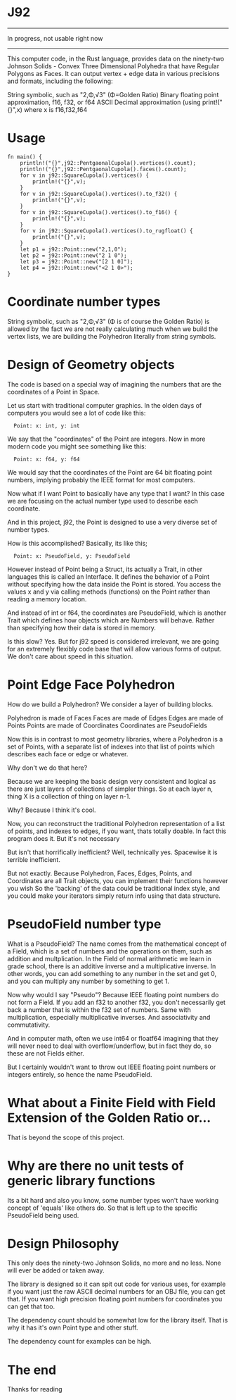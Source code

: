 # J92

**********

In progress, not usable right now 

*********

This computer code, in the Rust language, provides data on the 
ninety-two Johnson Solids - Convex Three Dimensional Polyhedra that have 
Regular Polygons as Faces. It can output vertex + edge data in various 
precisions and formats, including the following:

  String symbolic, such as "2,Φ,√3" (Φ=Golden Ratio)
  Binary floating point approximation, f16, f32, or f64
  ASCII Decimal approximation (using print!("{}",x) where x is f16,f32,f64

# Usage


```
fn main() {
    println!("{}",j92::PentgaonalCupola().vertices().count);
    println!("{}",j92::PentgaonalCupola().faces().count);
    for v in j92::SquareCupola().vertices() {
        println!("{}",v);
    }
    for v in j92::SquareCupola().vertices().to_f32() {
        println!("{}",v);
    }
    for v in j92::SquareCupola().vertices().to_f16() {
        println!("{}",v);
    }
    for v in j92::SquareCupola().vertices().to_rugfloat() {
        println!("{}",v);
    }
    let p1 = j92::Point::new("2,1,0");
    let p2 = j92::Point::new("2 1 0");
    let p3 = j92::Point::new("[2 1 0]");
    let p4 = j92::Point::new("<2 1 0>");
}
```

# Coordinate number types

String symbolic, such as "2,Φ,√3" (Φ is of course the Golden Ratio)
is allowed by the fact we are not really calculating much when we 
build the vertex lists, we are building the Polyhedron literally from
string symbols. 

# Design of Geometry objects

The code is based on a special way of imagining the numbers that are the
coordinates of a Point in Space. 

Let us start with traditional computer graphics. In the olden days of computers
you would see a lot of code like this:

      Point: x: int, y: int

We say that the "coordinates" of the Point are integers. Now in more modern
code you might see something like this:

      Point: x: f64, y: f64

We would say that the coordinates of the Point are 64 bit floating point
numbers, implying probably the IEEE format for most computers.

Now what if I want Point to basically have any type that I want? In this
case we are focusing on the actual number type used to describe each coordinate.

And in this project, j92, the Point is designed to use a very diverse set
of number types.

How is this accomplished? Basically, its like this;

      Point: x: PseudoField, y: PseudoField

However instead of Point being a Struct, its actually a Trait, in other
languages this is called an Interface. It defines the behavior of a Point
without specifying how the data inside the Point is stored. You access
the values x and y via calling methods (functions) on the Point rather than
reading a memory location. 

And instead of int or f64, the coordinates are PseudoField, which is another
Trait which defines how objects which are Numbers will behave. Rather than
specifying how their data is stored in memory.

Is this slow? Yes. But for j92 speed is considered irrelevant, we are going
for an extremely flexibly code base that will allow various forms of output.
We don't care about speed in this situation. 

# Point Edge Face Polyhedron

How do we build a Polyhedron? We consider a layer of building blocks.

 Polyhedron is made of Faces
 Faces are made of Edges
 Edges are made of Points
 Points are made of Coordinates
 Coordinates are PseudoFields

Now this is in contrast to most geometry libraries, where a Polyhedron
is a set of Points, with a separate list of indexes into that list
of points which describes each face or edge or whatever.

Why don't we do that here? 

Because we are keeping the basic design very consistent and logical
as there are just layers of collections of simpler things. 
So at each layer n, thing X is a collection of thing on layer n-1.

Why? Because I think it's cool.

Now, you can reconstruct the traditional Polyhedron representation
of a list of points, and indexes to edges, if you want, thats totally
doable. In fact this program does it. But it's not necessary

But isn't that horrifically inefficient? Well, technically yes. 
Spacewise it is terrible inefficient.

But not exactly. Because Polyhedron, Faces, Edges, Points, and Coordinates
are all Trait objects, you can implement their functions however you wish
So the 'backing' of the data could be traditional index style, and you could
make your iterators simply return info using that data structure.

# PseudoField number type

What is a PseudoField? The name comes from the mathematical concept of a 
Field, which is a set of numbers and the operations on them, such as 
addition and multplication. In the Field of normal arithmetic we learn 
in grade school, there is an additive inverse and a multiplicative 
inverse. In other words, you can add something to any number in the set 
and get 0, and you can multiply any number by something to get 1.

Now why would I say "Pseudo"? Because IEEE floating point numbers do not 
form a Field. If you add an f32 to another f32, you don't necessarily 
get back a number that is within the f32 set of numbers. Same with 
multiplication, especially multiplicative inverses. And associativity
and commutativity. 

And in computer math, often we use int64 or floatf64 imagining that they
will never need to deal with overflow/underflow, but in fact they do, so
these are not Fields either.

But I certainly wouldn't want to throw out IEEE floating point numbers 
or integers entirely, so hence the name PseudoField. 

# What about a Finite Field with Field Extension of the Golden Ratio or...

That is beyond the scope of this project.

# Why are there no unit tests of generic library functions

Its a bit hard and also you know, some number types won't have
working concept of 'equals' like others do. So that is left up to
the specific PseudoField being used. 

# Design Philosophy

This only does the ninety-two Johnson Solids, no more and no less. 
None will ever be added or taken away.

The library is designed so it can spit out code for various uses,
for example if you want just the raw ASCII decimal numbers for an OBJ
file, you can get that. If you want high precision floating point numbers
for coordinates you can get that too.

The dependency count should be somewhat low for the library itself. That
is why it has it's own Point type and other stuff.

The dependency count for examples can be high. 


# The end

Thanks for reading

